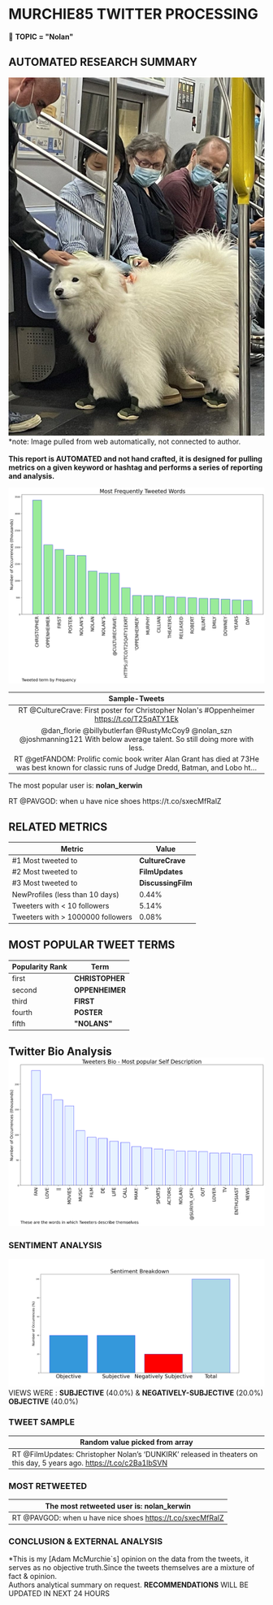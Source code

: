 # MURCHIE85 TWITTER PROCESSING 
&#x1F34E; **TOPIC = "Nolan"**

## AUTOMATED RESEARCH SUMMARY

![image](assets/2022-07-21hashtagImage.png)*note: Image pulled from web automatically, not connected to author.
<br></br>
<b> This report is AUTOMATED and not hand crafted, it is designed for pulling metrics on a given keyword or hashtag and performs a series of reporting and analysis.</b>



![image](assets/2022-07-21TWEETS.png)



|                **Sample-Tweets**        |
| :-------------: |
| RT @CultureCrave: First poster for Christopher Nolan's #Oppenheimer https://t.co/T25qATY1Ek |
| @dan_florie @billybutlerfan @RustyMcCoy9 @nolan_szn @joshmanning121 With below average talent. So still doing more with less. |
| RT @getFANDOM: Prolific comic book writer Alan Grant has died at 73He was best known for classic runs of Judge Dredd, Batman, and Lobo ht… |

The most popular user is: **nolan_kerwin**
<div class="alert alert-block alert-danger"> RT @PAVGOD: when u have nice shoes https://t.co/sxecMfRalZ</div>

## RELATED METRICS<br>
| Metric | Value |
| ------------- | ------------- |
| #1 Most tweeted to  | **CultureCrave** |
| #2 Most tweeted to  | **FilmUpdates** |
| #3 Most tweeted to  | **DiscussingFilm** |
| NewProfiles (less than 10 days) | 0.44%  |
| Tweeters with < 10 followers  | 5.14%|
| Tweeters with > 1000000 followers  | 0.08%  |



## MOST POPULAR TWEET TERMS 


| Popularity Rank  | Term |
| ------------- | ------------- |
| first  | **CHRISTOPHER**  |
| second  | **OPPENHEIMER**  |
| third  | **FIRST** |
| fourth  | **POSTER**  |
| fifth  | **"NOLANS"**  |


## Twitter Bio Analysis![image](assets/2022-07-21BIO.png)
### SENTIMENT ANALYSIS
![image](assets/2022-07-21sentiment.png)
VIEWS WERE : **SUBJECTIVE**  (40.0%) & **NEGATIVELY-SUBJECTIVE** (20.0%) **OBJECTIVE** (40.0%)

### TWEET SAMPLE 
| Random value picked from array |
| ------------- |
|RT @FilmUpdates: Christopher Nolan’s ‘DUNKIRK’ released in theaters on this day, 5 years ago. https://t.co/c2Ba1lbSVN |

### MOST RETWEETED 

| The most retweeted user is: **nolan_kerwin**  |
| ------------- |
| RT @PAVGOD: when u have nice shoes https://t.co/sxecMfRalZ |

### CONCLUSION & EXTERNAL ANALYSIS

*This is my [Adam McMurchie`s] opinion on the data from the tweets, it serves as no objective truth.Since the tweets themselves are a mixture of fact & opinion.<br>
Authors analytical summary on request.
**RECOMMENDATIONS** WILL BE UPDATED IN NEXT  24 HOURS <br>